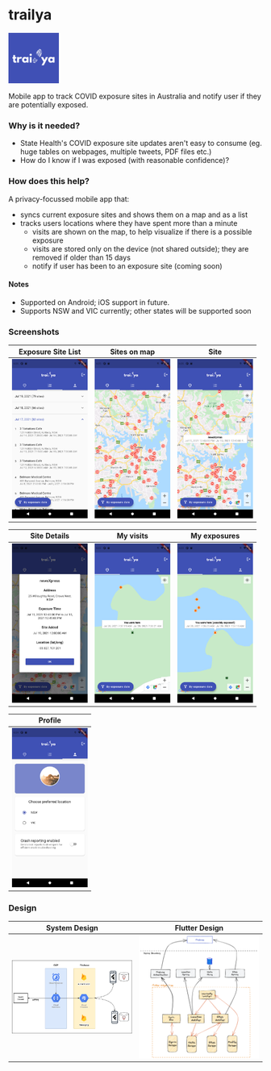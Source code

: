 # trailya

<img src="doc/images/trailya-icon.png" alt="trailya" width="100"/> 

Mobile app to track COVID exposure sites in Australia and notify user if they are potentially exposed. 

### Why is it needed?

- State Health's COVID exposure site updates aren't easy to consume (eg. huge tables on webpages, multiple tweets, PDF files etc.)
- How do I know if I was exposed (with reasonable confidence)?

### How does this help?

A privacy-focussed mobile app that:

- syncs current exposure sites and shows them on a map and as a list
- tracks users locations where they have spent more than a minute
  - visits are shown on the map, to help visualize if there is a possible exposure
  - visits are stored only on the device (not shared outside); they are removed if older than 15 days
  - notify if user has been to an exposure site (coming soon)

#### Notes

- Supported on Android; iOS support in future.
- Supports NSW and VIC currently; other states will be supported soon

### Screenshots

| Exposure Site List                                                          | Sites on map                                                            | Site                                                    |
| --------------------------------------------------------------------------- | ----------------------------------------------------------------------- | ------------------------------------------------------- |
| <img src="doc/images/sites-list.png" alt="Exposure Site List" width="150"/> | <img src="doc/images/sites-on-map.png" alt="Sites on map" width="150"/> | <img src="doc/images/site.png" alt="Site" width="150"/> |

| Site Details                                                            | My visits                                                       | My exposures                                                            |
| ----------------------------------------------------------------------- | --------------------------------------------------------------- | ----------------------------------------------------------------------- |
| <img src="doc/images/site-details.png" alt="Site Details" width="150"/> | <img src="doc/images/my-visit.png" alt="My visit" width="150"/> | <img src="doc/images/my-exposed-visit.png" alt="My visit" width="150"/> |

| Profile                                                       |
| ------------------------------------------------------------- |
| <img src="doc/images/profile.png" alt="Profile" width="150"/> |

### Design

| System Design                                               | Flutter Design                                              |
| ----------------------------------------------------------- | ----------------------------------------------------------- |
| <img src="doc/images/system.png" alt="Design" width="300"/> | <img src="doc/images/design.png" alt="Design" width="300"/> |
